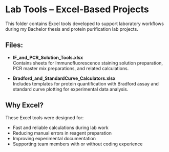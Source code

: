 # Lab Tools – Excel-Based Projects

This folder contains Excel tools developed to support laboratory workflows during my Bachelor thesis and protein purification lab projects.

## Files:

- **IF_and_PCR_Solution_Tools.xlsx**  
  Contains sheets for Immunofluorescence staining solution preparation, PCR master mix preparations, and related calculations.

- **Bradford_and_StandardCurve_Calculators.xlsx**  
  Includes templates for protein quantification with Bradford assay and standard curve plotting for experimental data analysis.

## Why Excel?
These Excel tools were designed for:

-  Fast and reliable calculations during lab work
-  Reducing manual errors in reagent preparation
-  Improving experimental documentation
-  Supporting team members with or without coding experience
